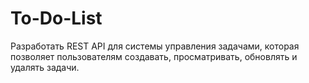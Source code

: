 # To-Do-List
Разработать REST API для системы управления задачами, которая позволяет пользователям создавать, просматривать, обновлять и удалять задачи.
